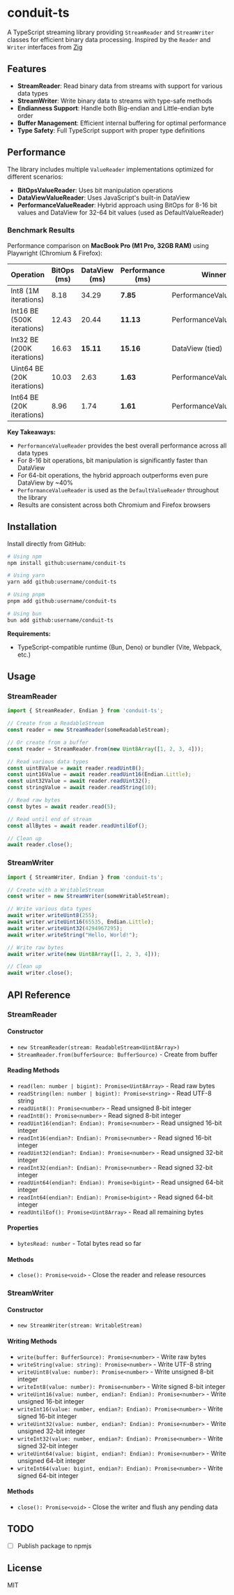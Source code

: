 # conduit-ts

A TypeScript streaming library providing `StreamReader` and `StreamWriter` classes for efficient binary data processing. Inspired by the `Reader` and `Writer` interfaces from [Zig](https://ziglang.org)

## Features

- **StreamReader**: Read binary data from streams with support for various data types
- **StreamWriter**: Write binary data to streams with type-safe methods
- **Endianness Support**: Handle both Big-endian and Little-endian byte order
- **Buffer Management**: Efficient internal buffering for optimal performance
- **Type Safety**: Full TypeScript support with proper type definitions

## Performance

The library includes multiple `ValueReader` implementations optimized for different scenarios:

- **BitOpsValueReader**: Uses bit manipulation operations
- **DataViewValueReader**: Uses JavaScript's built-in DataView
- **PerformanceValueReader**: Hybrid approach using BitOps for 8-16 bit values and DataView for 32-64 bit values (used as DefaultValueReader)

### Benchmark Results

Performance comparison on **MacBook Pro (M1 Pro, 32GB RAM)** using Playwright (Chromium & Firefox):

| Operation | BitOps (ms) | DataView (ms) | Performance (ms) | Winner |
|-----------|-------------|---------------|------------------|---------|
| Int8 (1M iterations) | 8.18 | 34.29 | **7.85** | PerformanceValueReader |
| Int16 BE (500K iterations) | 12.43 | 20.44 | **11.13** | PerformanceValueReader |
| Int32 BE (200K iterations) | 16.63 | **15.11** | **15.16** | DataView (tied) |
| Uint64 BE (20K iterations) | 10.03 | 2.63 | **1.63** | PerformanceValueReader |
| Int64 BE (20K iterations) | 8.96 | 1.74 | **1.61** | PerformanceValueReader |

**Key Takeaways:**
- `PerformanceValueReader` provides the best overall performance across all data types
- For 8-16 bit operations, bit manipulation is significantly faster than DataView
- For 64-bit operations, the hybrid approach outperforms even pure DataView by ~40%
- `PerformanceValueReader` is used as the `DefaultValueReader` throughout the library
- Results are consistent across both Chromium and Firefox browsers

## Installation

Install directly from GitHub:

```bash
# Using npm
npm install github:username/conduit-ts

# Using yarn
yarn add github:username/conduit-ts

# Using pnpm
pnpm add github:username/conduit-ts

# Using bun
bun add github:username/conduit-ts
```

**Requirements:**
- TypeScript-compatible runtime (Bun, Deno) or bundler (Vite, Webpack, etc.)

## Usage

### StreamReader

```typescript
import { StreamReader, Endian } from 'conduit-ts';

// Create from a ReadableStream
const reader = new StreamReader(someReadableStream);

// Or create from a buffer
const reader = StreamReader.from(new Uint8Array([1, 2, 3, 4]));

// Read various data types
const uint8Value = await reader.readUint8();
const uint16Value = await reader.readUint16(Endian.Little);
const uint32Value = await reader.readUint32();
const stringValue = await reader.readString(10);

// Read raw bytes
const bytes = await reader.read(5);

// Read until end of stream
const allBytes = await reader.readUntilEof();

// Clean up
await reader.close();
```

### StreamWriter

```typescript
import { StreamWriter, Endian } from 'conduit-ts';

// Create with a WritableStream
const writer = new StreamWriter(someWritableStream);

// Write various data types
await writer.writeUint8(255);
await writer.writeUint16(65535, Endian.Little);
await writer.writeUint32(4294967295);
await writer.writeString("Hello, World!");

// Write raw bytes
await writer.write(new Uint8Array([1, 2, 3, 4]));

// Clean up
await writer.close();
```

## API Reference

### StreamReader

#### Constructor
- `new StreamReader(stream: ReadableStream<Uint8Array>)`
- `StreamReader.from(bufferSource: BufferSource)` - Create from buffer

#### Reading Methods
- `read(len: number | bigint): Promise<Uint8Array>` - Read raw bytes
- `readString(len: number | bigint): Promise<string>` - Read UTF-8 string
- `readUint8(): Promise<number>` - Read unsigned 8-bit integer
- `readInt8(): Promise<number>` - Read signed 8-bit integer
- `readUint16(endian?: Endian): Promise<number>` - Read unsigned 16-bit integer
- `readInt16(endian?: Endian): Promise<number>` - Read signed 16-bit integer
- `readUint32(endian?: Endian): Promise<number>` - Read unsigned 32-bit integer
- `readInt32(endian?: Endian): Promise<number>` - Read signed 32-bit integer
- `readUint64(endian?: Endian): Promise<bigint>` - Read unsigned 64-bit integer
- `readInt64(endian?: Endian): Promise<bigint>` - Read signed 64-bit integer
- `readUntilEof(): Promise<Uint8Array>` - Read all remaining bytes

#### Properties
- `bytesRead: number` - Total bytes read so far

#### Methods
- `close(): Promise<void>` - Close the reader and release resources

### StreamWriter

#### Constructor
- `new StreamWriter(stream: WritableStream)`

#### Writing Methods
- `write(buffer: BufferSource): Promise<number>` - Write raw bytes
- `writeString(value: string): Promise<number>` - Write UTF-8 string
- `writeUint8(value: number): Promise<number>` - Write unsigned 8-bit integer
- `writeInt8(value: number): Promise<number>` - Write signed 8-bit integer
- `writeUint16(value: number, endian?: Endian): Promise<number>` - Write unsigned 16-bit integer
- `writeInt16(value: number, endian?: Endian): Promise<number>` - Write signed 16-bit integer
- `writeUint32(value: number, endian?: Endian): Promise<number>` - Write unsigned 32-bit integer
- `writeInt32(value: number, endian?: Endian): Promise<number>` - Write signed 32-bit integer
- `writeUint64(value: bigint, endian?: Endian): Promise<number>` - Write unsigned 64-bit integer
- `writeInt64(value: bigint, endian?: Endian): Promise<number>` - Write signed 64-bit integer

#### Methods
- `close(): Promise<void>` - Close the writer and flush any pending data

## TODO

- [ ] Publish package to npmjs

## License

MIT
